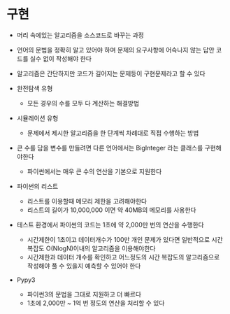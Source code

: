 # 구현
- 머리 속에있는 알고리즘을 소스코드로 바꾸는 과정
- 언어의 문법을 정확히 알고 있어야 하며 문제의 요구사항에 어슥나지 않는 답안 코드를 실수 없이 작성해야 한다
- 알고리즘은 간단하지만 코드가 길어지는 문제등이 구현문제라고 할 수 있다

- 완전탐색 유형
    - 모든 경우의 수를 모두 다 계산하는 해결방법

- 시뮬레이션 유형
    - 문제에서 제시한 알고리즘을 한 단계씩 차례대로 직접 수행하는 방법

- 큰 수를 담을 변수를 만들려면 다른 언어에서는 BigInteger 라는 클래스를 구현해야한다
    - 파이썬에서는 매우 큰 수의 연산을 기본으로 지원한다

- 파이썬의 리스트
    - 리스트를 이용할때 메모리 제한을 고려해야한다
    - 리스트의 길이가 10,000,000 이면 약 40MB의 메모리를 사용한다

- 테스트 환경에서 파이썬의 코드는 1초에 약 2,000만 번의 연산을 수행한다
    - 시간제한이 1초이고 데이터개수가 100만 개인 문제가 있다면 일반적으로 시간 복잡도 O(NlogN)이내의 알고리즘을 이용해야한다
    - 시간제한과 데이터 개수를 확인하고 어느정도의 시간 복잡도의 알고리즘으로 작성해야 풀 수 있을지 예측할 수 있어야 한다

- Pypy3
    - 파이썬3의 문법을 그대로 지원하고 더 빠르다
    - 1초에 2,000만 ~ 1억 번 정도의 연산을 처리할 수 있다